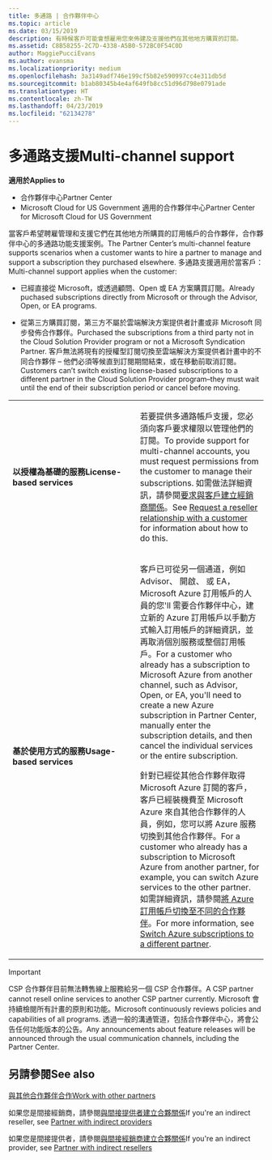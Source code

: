 ```yaml
---
title: 多通路 | 合作夥伴中心
ms.topic: article
ms.date: 03/15/2019
description: 有時候客戶可能會想雇用您來佈建及支援他們在其他地方購買的訂閱。
ms.assetid: C8B58255-2C7D-4338-A5B0-572BC0F54C0D
author: MaggiePucciEvans
ms.author: evansma
ms.localizationpriority: medium
ms.openlocfilehash: 3a3149adf746e199cf5b82e590997cc4e311db5d
ms.sourcegitcommit: b1ab80345b4e4af649fb8cc51d96d798e0791ade
ms.translationtype: HT
ms.contentlocale: zh-TW
ms.lasthandoff: 04/23/2019
ms.locfileid: "62134278"
---
```

# <a name="multi-channel-support"></a><span data-ttu-id="f76ab-103">多通路支援</span><span class="sxs-lookup"><span data-stu-id="f76ab-103">Multi-channel support</span></span>

<span data-ttu-id="f76ab-104">**適用於**</span><span class="sxs-lookup"><span data-stu-id="f76ab-104">**Applies to**</span></span>

-  <span data-ttu-id="f76ab-105">合作夥伴中心</span><span class="sxs-lookup"><span data-stu-id="f76ab-105">Partner Center</span></span>
-  <span data-ttu-id="f76ab-106">Microsoft Cloud for US Government 適用的合作夥伴中心</span><span class="sxs-lookup"><span data-stu-id="f76ab-106">Partner Center for Microsoft Cloud for US Government</span></span>


<span data-ttu-id="f76ab-107">當客戶希望聘雇管理和支援它們在其他地方所購買的訂用帳戶的合作夥伴，合作夥伴中心的多通路功能支援案例。</span><span class="sxs-lookup"><span data-stu-id="f76ab-107">The Partner Center’s multi-channel feature supports scenarios when a customer wants to hire a partner to manage and support a subscription they purchased elsewhere.</span></span> <span data-ttu-id="f76ab-108">多通路支援適用於當客戶：</span><span class="sxs-lookup"><span data-stu-id="f76ab-108">Multi-channel support applies when the customer:</span></span>

-   <span data-ttu-id="f76ab-109">已經直接從 Microsoft，或透過顧問、Open 或 EA 方案購買訂閱。</span><span class="sxs-lookup"><span data-stu-id="f76ab-109">Already puchased subscriptions directly from Microsoft or through the Advisor, Open, or EA programs.</span></span>

-   <span data-ttu-id="f76ab-110">從第三方購買訂閱，第三方不屬於雲端解決方案提供者計畫或非 Microsoft 同步發佈合作夥伴。</span><span class="sxs-lookup"><span data-stu-id="f76ab-110">Purchased the subscriptions from a third party not in the Cloud Solution Provider program or not a Microsoft Syndication Partner.</span></span> <span data-ttu-id="f76ab-111">客戶無法將現有的授權型訂閱切換至雲端解決方案提供者計畫中的不同合作夥伴 – 他們必須等候直到訂閱期間結束，或在移動前取消訂閱。</span><span class="sxs-lookup"><span data-stu-id="f76ab-111">Customers can’t switch existing license-based subscriptions to a different partner in the Cloud Solution Provider program–they must wait until the end of their subscription period or cancel before moving.</span></span>


<table>
<colgroup>
<col width="50%" />
<col width="50%" />
</colgroup>
<tbody>
<tr class="odd">
<td><p><span data-ttu-id="f76ab-112"><strong>以授權為基礎的服務</strong></span><span class="sxs-lookup"><span data-stu-id="f76ab-112"><strong>License-based services</strong></span></span></p></td>
<td><p><span data-ttu-id="f76ab-113">若要提供多通路帳戶支援，您必須向客戶要求權限以管理他們的訂閱。</span><span class="sxs-lookup"><span data-stu-id="f76ab-113">To provide support for multi-channel accounts, you must request permissions from the customer to manage their subscriptions.</span></span> <span data-ttu-id="f76ab-114">如需做法詳細資訊，請參閱<a href="request-a-relationship-with-a-customer.md" data-raw-source="[Request a reseller relationship with a customer](request-a-relationship-with-a-customer.md)">要求與客戶建立經銷商關係</a>。</span><span class="sxs-lookup"><span data-stu-id="f76ab-114">See <a href="request-a-relationship-with-a-customer.md" data-raw-source="[Request a reseller relationship with a customer](request-a-relationship-with-a-customer.md)">Request a reseller relationship with a customer</a> for information about how to do this.</span></span></p></td>
</tr>
<tr class="even">
<td><p><span data-ttu-id="f76ab-115"><strong>基於使用方式的服務</strong></span><span class="sxs-lookup"><span data-stu-id="f76ab-115"><strong>Usage-based services</strong></span></span></p></td>
<td>
<p><span data-ttu-id="f76ab-116">客戶已可從另一個通道，例如 Advisor、 開啟、 或 EA，Microsoft Azure 訂用帳戶的人員的您&#39;ll 需要合作夥伴中心，建立新的 Azure 訂用帳戶以手動方式輸入訂用帳戶的詳細資訊，並再取消個別服務或整個訂用帳戶。</span><span class="sxs-lookup"><span data-stu-id="f76ab-116">For a customer who already has a subscription to Microsoft Azure from another channel, such as Advisor, Open, or EA, you&#39;ll need to create a new Azure subscription in Partner Center, manually enter the subscription details, and then cancel the individual services or the entire subscription.</span></span></p>
<p><span data-ttu-id="f76ab-117">針對已經從其他合作夥伴取得 Microsoft Azure 訂閱的客戶，客戶已經裝機費至 Microsoft Azure 來自其他合作夥伴的人員，例如，您可以將 Azure 服務切換到其他合作夥伴。</span><span class="sxs-lookup"><span data-stu-id="f76ab-117">For a customer who already has a subscription to Microsoft Azure from another partner, for example, you can switch Azure services to the other partner.</span></span> <span data-ttu-id="f76ab-118">如需詳細資訊，請參閱<a href="switch-azure-subscriptions-to-a-different-partner.md" data-raw-source="[Switch Azure subscriptions to a different partner](switch-azure-subscriptions-to-a-different-partner.md)">將 Azure 訂用帳戶切換至不同的合作夥伴</a>。</span><span class="sxs-lookup"><span data-stu-id="f76ab-118">For more information, see <a href="switch-azure-subscriptions-to-a-different-partner.md" data-raw-source="[Switch Azure subscriptions to a different partner](switch-azure-subscriptions-to-a-different-partner.md)">Switch Azure subscriptions to a different partner</a>.</span></span></p>
</td>
</tr>
</tbody>
</table>

> [!IMPORTANT]  
> <span data-ttu-id="f76ab-119">CSP 合作夥伴目前無法轉售線上服務給另一個 CSP 合作夥伴。</span><span class="sxs-lookup"><span data-stu-id="f76ab-119">A CSP partner cannot resell online services to another CSP partner currently.</span></span> <span data-ttu-id="f76ab-120">Microsoft 會持續檢閱所有計畫的原則和功能。</span><span class="sxs-lookup"><span data-stu-id="f76ab-120">Microsoft continuously reviews policies and capabilities of all programs.</span></span> <span data-ttu-id="f76ab-121">透過一般的溝通管道，包括合作夥伴中心，將會公告任何功能版本的公告。</span><span class="sxs-lookup"><span data-stu-id="f76ab-121">Any announcements about feature releases will be announced through the usual communication channels, including the Partner Center.</span></span> 

## <a name="see-also"></a><span data-ttu-id="f76ab-122">另請參閱</span><span class="sxs-lookup"><span data-stu-id="f76ab-122">See also</span></span>

[<span data-ttu-id="f76ab-123">與其他合作夥伴合作</span><span class="sxs-lookup"><span data-stu-id="f76ab-123">Work with other partners</span></span>](work-with-other-partners.md)

<span data-ttu-id="f76ab-124">如果您是間接經銷商，請參閱[與間接提供者建立合夥關係](indirect-reseller-tasks-in-partner-center.md)</span><span class="sxs-lookup"><span data-stu-id="f76ab-124">If you're an indirect reseller, see [Partner with indirect providers](indirect-reseller-tasks-in-partner-center.md)</span></span>

<span data-ttu-id="f76ab-125">如果您是間接提供者，請參閱[與間接經銷商建立合夥關係](indirect-provider-tasks-in-partner-center.md)</span><span class="sxs-lookup"><span data-stu-id="f76ab-125">If you're an indirect provider, see [Partner with indirect resellers](indirect-provider-tasks-in-partner-center.md)</span></span> 

 

 



